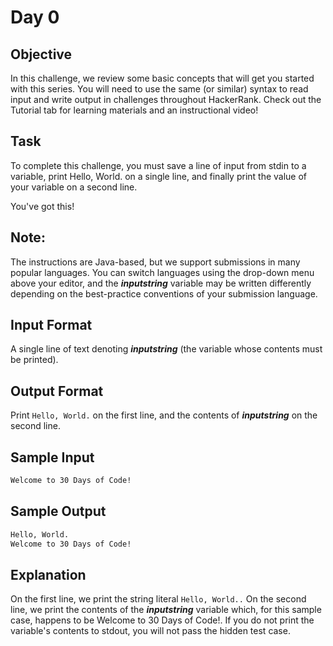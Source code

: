 # Day 0

## Objective 

In this challenge, we review some basic concepts that will get you started with this series. You will need to use the same (or similar) syntax to read input and write output in challenges throughout HackerRank. Check out the Tutorial tab for learning materials and an instructional video!

## Task 

To complete this challenge, you must save a line of input from stdin to a variable, print Hello, World. on a single line, and finally print the value of your variable on a second line.

You've got this!

## Note: 
The instructions are Java-based, but we support submissions in many popular languages. You can switch languages using the drop-down menu above your editor, and the **_inputstring_** variable may be written differently depending on the best-practice conventions of your submission language.

## Input Format

A single line of text denoting **_inputstring_** (the variable whose contents must be printed).

## Output Format

Print ```Hello, World.``` on the first line, and the contents of **_inputstring_** on the second line.

## Sample Input

```bash
Welcome to 30 Days of Code!
```

## Sample Output

```bash
Hello, World. 
Welcome to 30 Days of Code!
```

## Explanation

On the first line, we print the string literal ```Hello, World..``` On the second line, we print the contents of the **_inputstring_** variable which, for this sample case, happens to be Welcome to 30 Days of Code!. If you do not print the variable's contents to stdout, you will not pass the hidden test case.